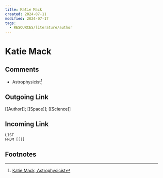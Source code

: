 ```yaml
---
title: Katie Mack
created: 2024-07-11
modified: 2024-07-17
tags:
  - RESOURCES/literature/author
---
```

# Katie Mack
## Comments
- Astrophysicist[^1]
## Outgoing Link
[[Author]]; [[Space]]; [[Science]]
## Incoming Link
```dataview
LIST
FROM [[]]
```
## Footnotes

[^1]: [Katie Mack, Astrophysicist](https://www.astrokatie.com/)
